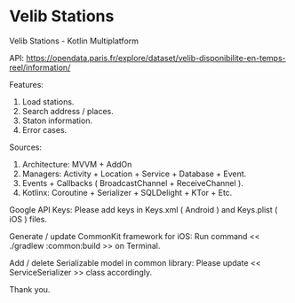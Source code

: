 # Velib Stations
Velib Stations - Kotlin Multiplatform

API:
https://opendata.paris.fr/explore/dataset/velib-disponibilite-en-temps-reel/information/

Features:

  1. Load stations.
  2. Search address / places.
  3. Staton information.
  4. Error cases.

Sources:

   1. Architecture: MVVM + AddOn
   2. Managers: Activity + Location + Service + Database + Event.
   3. Events + Callbacks ( BroadcastChannel + ReceiveChannel ).
   4. Kotlinx: Coroutine + Serializer + SQLDelight + KTor + Etc.

Google API Keys:
Please add keys in Keys.xml ( Android ) and Keys.plist ( iOS ) files.

Generate / update CommonKit framework for iOS:
Run command << ./gradlew :common:build >> on Terminal.

Add / delete Serializable model in common library:
Please update << ServiceSerializer >> class accordingly.

Thank you.

